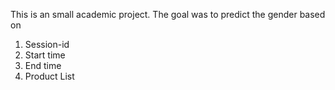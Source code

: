 This is an small academic project. The goal was to predict the gender based on
1) Session-id
2) Start time 
3) End time 
4) Product List